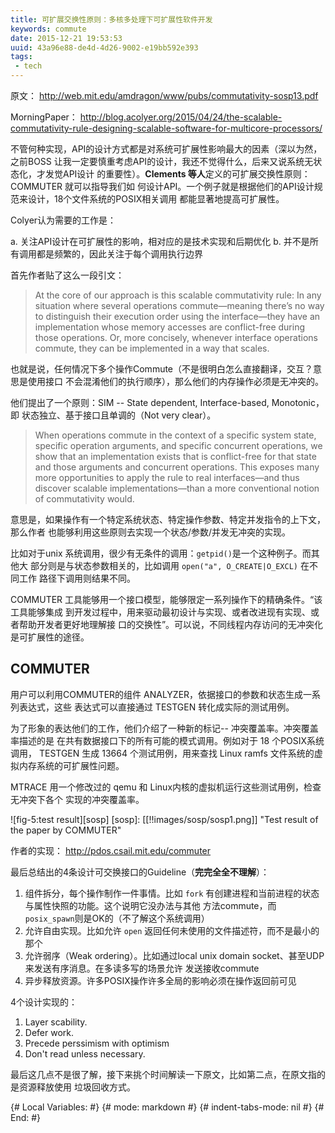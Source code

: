 ```yaml
---
title: 可扩展交换性原则：多核多处理下可扩展性软件开发
keywords: commute
date: 2015-12-21 19:53:53
uuid: 43a96e88-de4d-4d26-9002-e19bb592e393
tags:
 - tech
---
```


原文：
<http://web.mit.edu/amdragon/www/pubs/commutativity-sosp13.pdf>

MorningPaper： 
<http://blog.acolyer.org/2015/04/24/the-scalable-commutativity-rule-designing-scalable-software-for-multicore-processors/>

不管何种实现，API的设计方式都是对系统可扩展性影响最大的因素（深以为然，之前BOSS
让我一定要慎重考虑API的设计，我还不觉得什么，后来又说系统无状态化，才发觉API设计
的重要性）。**Clements 等人**定义的可扩展交换性原则：COMMUTER 就可以指导我们如
何设计API。一个例子就是根据他们的API设计规范来设计，18个文件系统的POSIX相关调用
都能显著地提高可扩展性。

Colyer认为需要的工作是：

 a. 关注API设计在可扩展性的影响，相对应的是技术实现和后期优化
 b. 并不是所有调用都是频繁的，因此关注于每个调用执行边界

首先作者贴了这么一段引文：

> At the core of our approach is this scalable commutativity rule: 
> In any situation where several operations commute—meaning there’s 
> no way to distinguish their execution order using the interface—they 
> have an implementation whose memory accesses are conflict-free 
> during those operations. Or, more concisely, whenever interface
> operations commute, they can be implemented in a way that scales.

也就是说，任何情况下多个操作Commute（不是很明白怎么直接翻译，交互？意思是使用接口
不会混淆他们的执行顺序），那么他们的内存操作必须是无冲突的。

他们提出了一个原则：SIM -- State dependent, Interface-based, Monotonic，即
状态独立、基于接口且单调的（Not very clear）。

> When operations commute in the context of a specific system state, 
> specific operation arguments, and specific concurrent operations, 
> we show that an implementation exists that is conflict-free for 
> that state and those arguments and concurrent operations. This 
> exposes many more opportunities to apply the rule to real 
> interfaces—and thus discover scalable implementations—than a 
> more conventional notion of commutativity would.

意思是，如果操作有一个特定系统状态、特定操作参数、特定并发指令的上下文，那么作者
也能够利用这些原则去实现一个状态/参数/并发无冲突的实现。

比如对于unix 系统调用，很少有无条件的调用：`getpid()`是一个这种例子。而其他大
部分则是与状态参数相关的，比如调用 `open("a", O_CREATE|O_EXCL)` 在不同工作
路径下调用则结果不同。

COMMUTER 工具能够用一个接口模型，能够限定一系列操作下的精确条件。“该工具能够集成
到开发过程中，用来驱动最初设计与实现、或者改进现有实现、或者帮助开发者更好地理解接
口的交换性”。可以说，不同线程内存访问的无冲突化是可扩展性的途径。

## COMMUTER

用户可以利用COMMUTER的组件 ANALYZER，依据接口的参数和状态生成一系列表达式，这些
表达式可以直接通过 TESTGEN 转化成实际的测试用例。

为了形象的表达他们的工作，他们介绍了一种新的标记-- 冲突覆盖率。冲突覆盖率描述的是
在共有数据接口下的所有可能的模式调用。例如对于 18 个POSIX系统调用， TESTGEN 
生成 13664 个测试用例，用来查找 Linux ramfs 文件系统的虚拟内存系统的可扩展性问题。

MTRACE 用一个修改过的 qemu 和 Linux内核的虚拟机运行这些测试用例，检查无冲突下各个
实现的冲突覆盖率。

![fig-5:test result][sosp]
[sosp]: [[!!images/sosp/sosp1.png]] "Test result of the paper by COMMUTER"

作者的实现： <http://pdos.csail.mit.edu/commuter>

最后总结出的4条设计可交换接口的Guideline（**完完全全不理解**）：

 1. 组件拆分，每个操作制作一件事情。比如 `fork` 有创建进程和当前进程的状态与属性快照的功能。这个说明它没办法与其他
    方法commute，而`posix_spawn`则是OK的（不了解这个系统调用）
 2. 允许自由实现。比如允许 `open` 返回任何未使用的文件描述符，而不是最小的那个
 3. 允许弱序（Weak ordering）。比如通过local unix domain socket、甚至UDP来发送有序消息。在多读多写的场景允许
    发送接收commute
 4. 异步释放资源。许多POSIX操作许多全局的影响必须在操作返回前可见

4个设计实现的：

 1. Layer scability.
 2. Defer work. 
 3. Precede perssimism with optimism
 4. Don't read unless necessary.

 最后这几点不是很了解，接下来挑个时间解读一下原文，比如第二点，在原文指的是资源释放使用
 垃圾回收方式。

{# Local Variables:      #}
{# mode: markdown        #}
{# indent-tabs-mode: nil #}
{# End:                  #}
